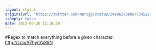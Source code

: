 ```yaml
---
layout: status
originalUrl: 'https://twitter.com/marcgg/status/349863739987734528'
isReply: false
date: 2013-06-26 12:16:30
---
```


#Regex to match everything before a given character: http://t.co/AZhynYa89N
